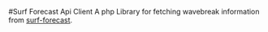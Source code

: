 #Surf Forecast Api Client
A php Library for fetching wavebreak information from [surf-forecast](http://www.surf-forecast.com/).